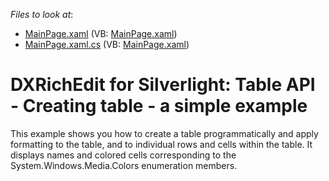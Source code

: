 <!-- default file list -->
*Files to look at*:

* [MainPage.xaml](./CS/Walkthrough_Creating_Table/MainPage.xaml) (VB: [MainPage.xaml](./VB/Walkthrough_Creating_Table/MainPage.xaml))
* [MainPage.xaml.cs](./CS/Walkthrough_Creating_Table/MainPage.xaml.cs) (VB: [MainPage.xaml](./VB/Walkthrough_Creating_Table/MainPage.xaml))
<!-- default file list end -->
# DXRichEdit for Silverlight: Table API - Creating table - a simple example


<p>This example shows you how to create a table programmatically and apply formatting to the table, and to individual rows and cells within the table. It displays names and colored cells corresponding to the System.Windows.Media.Colors enumeration members.</p>

<br/>


